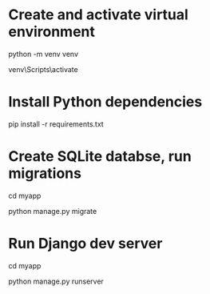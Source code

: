 # Create and activate virtual environment
python -m venv venv

venv\Scripts\activate

# Install Python dependencies
pip install -r requirements.txt

# Create SQLite databse, run migrations
cd myapp

python manage.py migrate

# Run Django dev server
cd myapp

python manage.py runserver
